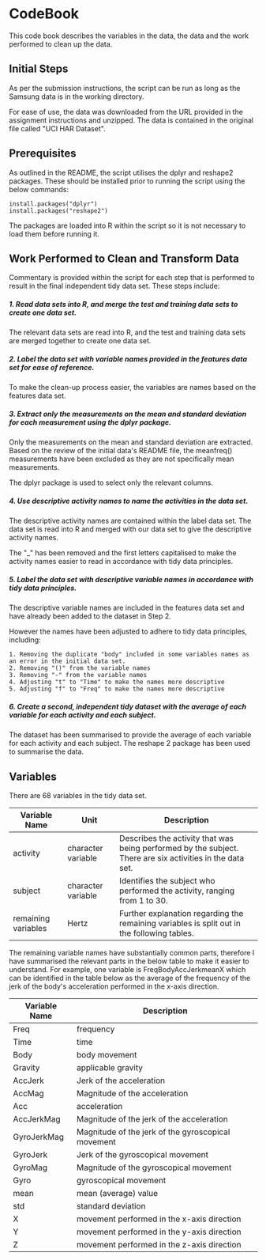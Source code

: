# CodeBook

This code book describes the variables in the data, the data and the work performed to clean up the data.

## Initial Steps

As per the submission instructions, the script can be run as long as the Samsung data is in the working directory.

For ease of use, the data was downloaded from the URL provided in the assignment instructions and unzipped. The data is contained in the original file called "UCI HAR Dataset".

## Prerequisites

As outlined in the README, the script utilises the dplyr and reshape2 packages. These should be installed prior to running the script using the below commands:

```{r}
install.packages("dplyr")
install.packages("reshape2")
```
The packages are loaded into R within the script so it is not necessary to load them before running it.

## Work Performed to Clean and Transform Data

Commentary is provided within the script for each step that is performed to result in the final independent tidy data set. These steps include:  

##### *1. Read data sets into R, and merge the test and training data sets to create one data set.*

The relevant data sets are read into R, and the test and training data sets are merged together to create one data set.  

##### *2. Label the data set with variable names provided in the features data set for ease of reference.*

To make the clean-up process easier, the variables are names based on the features data set.  

##### *3. Extract only the measurements on the mean and standard deviation for each measurement using the dplyr package.*

Only the measurements on the mean and standard deviation are extracted. Based on the review of the initial data's README file, the meanfreq() measurements have been excluded as they are not specifically mean measurements.

The dplyr package is used to select only the relevant columns.  

##### *4. Use descriptive activity names to name the activities in the data set.*

The descriptive activity names are contained within the label data set. The data set is read into R and merged with our data set to give the descriptive activity names.

The "_" has been removed and the first letters capitalised to make the activity names easier to read in accordance with tidy data principles.  

##### *5. Label the data set with descriptive variable names in accordance with tidy data principles.*

The descriptive variable names are included in the features data set and have already been added to the dataset in Step 2. 

However the names have been adjusted to adhere to tidy data principles, including:

    1. Removing the duplicate "body" included in some variables names as an error in the initial data set.
    2. Removing "()" from the variable names
    3. Removing "-" from the variable names
    4. Adjusting "t" to "Time" to make the names more descriptive
    5. Adjusting "f" to "Freq" to make the names more descriptive
      
##### *6. Create a second, independent tidy dataset with the average of each variable for each activity and each subject.*

The dataset has been summarised to provide the average of each variable for each activity and each subject. The reshape 2 package has been used to summarise the data.  

## Variables

There are 68 variables in the tidy data set. 

Variable Name | Unit | Description
------------- | ---- | -----------
activity | character variable | Describes the activity that was being performed by the subject. There are six activities in the data set.
subject | character variable | Identifies the subject who performed the activity, ranging from 1 to 30.
remaining variables | Hertz | Further explanation regarding the remaining variables is split out in the following tables.

The remaining variable names have substantially common parts, therefore I have summarised the relevant parts in the below table to make it easier to understand. For example, one variable is FreqBodyAccJerkmeanX which can be identified in the table below as the average of the frequency of the jerk of the body's acceleration performed in the x-axis direction. 

Variable Name | Description
---|---
Freq |  frequency 
Time |  time 
Body |      body movement 
Gravity |       applicable gravity 
AccJerk | Jerk of the acceleration
AccMag | Magnitude of the acceleration
Acc | acceleration
AccJerkMag | Magnitude of the jerk of the acceleration
GyroJerkMag | Magnitude of the jerk of the gyroscopical movement
GyroJerk | Jerk of the gyroscopical movement
GyroMag | Magnitude of the gyroscopical movement
Gyro | gyroscopical movement
mean | mean (average) value
std | standard deviation
X | movement performed in the x-axis direction
Y | movement performed in the y-axis direction
Z | movement performed in the z-axis direction

